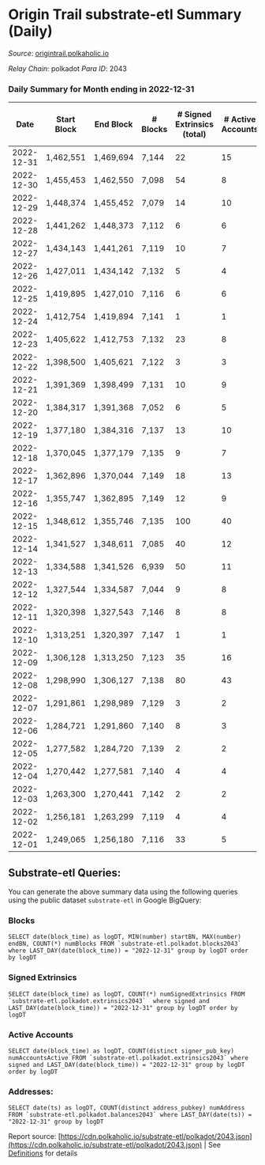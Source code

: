 # Origin Trail substrate-etl Summary (Daily)

_Source_: [origintrail.polkaholic.io](https://origintrail.polkaholic.io)

*Relay Chain*: polkadot
*Para ID*: 2043



### Daily Summary for Month ending in 2022-12-31


| Date | Start Block | End Block | # Blocks | # Signed Extrinsics (total) | # Active Accounts | # Passive | # New | # Addresses with Balances | # Events | # Transfers | # XCM Transfers In | # XCM Transfers Out |
| ---- | ----------- | --------- | -------- | --------------------------- | ----------------- | --------- | ----- | ------------------------- | -------- | ----------- | ------------------ | ------------------- |
| 2022-12-31 | 1,462,551 | 1,469,694 | 7,144  | 22 | 15 |  |  | 3,523 | 63,982 | 1,955  |   |   |
| 2022-12-30 | 1,455,453 | 1,462,550 | 7,098  | 54 | 8 |  |  | 3,510 | 61,722 | 1,980  |   |   |
| 2022-12-29 | 1,448,374 | 1,455,452 | 7,079  | 14 | 10 |  |  | 3,471 | 60,646 | 1,915  |   |   |
| 2022-12-28 | 1,441,262 | 1,448,373 | 7,112  | 6 | 6 |  |  | 3,466 | 59,740 | 1,759  |   |   |
| 2022-12-27 | 1,434,143 | 1,441,261 | 7,119  | 10 | 7 |  |  | 3,465 | 45,922 | 1,258  |   |   |
| 2022-12-26 | 1,427,011 | 1,434,142 | 7,132  | 5 | 4 |  |  | 3,462 | 14,459 | 146  |   |   |
| 2022-12-25 | 1,419,895 | 1,427,010 | 7,116  | 6 | 6 |  |  |  | 14,438 | 148  |   |   |
| 2022-12-24 | 1,412,754 | 1,419,894 | 7,141  | 1 | 1 |  |  |  | 14,388 | 30  |   |   |
| 2022-12-23 | 1,405,622 | 1,412,753 | 7,132  | 23 | 8 |  |  |  | 80,947 | 2,509  |   |   |
| 2022-12-22 | 1,398,500 | 1,405,621 | 7,122  | 3 | 3 |  |  |  | 117,117 | 3,360  |   |   |
| 2022-12-21 | 1,391,369 | 1,398,499 | 7,131  | 10 | 9 |  |  |  | 117,549 | 3,501  |   |   |
| 2022-12-20 | 1,384,317 | 1,391,368 | 7,052  | 6 | 5 |  |  |  | 117,369 | 3,471  |   |   |
| 2022-12-19 | 1,377,180 | 1,384,316 | 7,137  | 13 | 10 |  |  |  | 79,660 | 2,552  |   |   |
| 2022-12-18 | 1,370,045 | 1,377,179 | 7,135  | 9 | 7 |  |  |  | 123,511 | 3,512  |   |   |
| 2022-12-17 | 1,362,896 | 1,370,044 | 7,149  | 18 | 13 |  |  | 3,450 | 134,723 | 3,659  |   |   |
| 2022-12-16 | 1,355,747 | 1,362,895 | 7,149  | 12 | 9 |  |  | 3,443 | 135,337 | 3,529  |   |   |
| 2022-12-15 | 1,348,612 | 1,355,746 | 7,135  | 100 | 40 |  |  | 3,440 | 52,778 | 1,881  |   |   |
| 2022-12-14 | 1,341,527 | 1,348,611 | 7,085  | 40 | 12 |  |  |  | 184,051 | 10,029  |   |   |
| 2022-12-13 | 1,334,588 | 1,341,526 | 6,939  | 50 | 11 |  |  |  | 336,939 | 15,904  |   |   |
| 2022-12-12 | 1,327,544 | 1,334,587 | 7,044  | 9 | 8 |  |  | 3,323 | 123,085 | 4,842  |   |   |
| 2022-12-11 | 1,320,398 | 1,327,543 | 7,146  | 8 | 8 |  |  |  | 14,603 | 235  |   |   |
| 2022-12-10 | 1,313,251 | 1,320,397 | 7,147  | 1 | 1 |  |  |  | 14,741 | 54  |   |   |
| 2022-12-09 | 1,306,128 | 1,313,250 | 7,123  | 35 | 16 |  |  |  | 17,294 | 474  |   |   |
| 2022-12-08 | 1,298,990 | 1,306,127 | 7,138  | 80 | 43 |  |  |  | 15,460 | 384  |   |   |
| 2022-12-07 | 1,291,861 | 1,298,989 | 7,129  | 3 | 2 |  |  |  | 14,349 | 60  |   |   |
| 2022-12-06 | 1,284,721 | 1,291,860 | 7,140  | 8 | 3 |  |  |  | 14,465 | 109  |   |   |
| 2022-12-05 | 1,277,582 | 1,284,720 | 7,139  | 2 | 2 |  |  |  | 14,360 | 60  |   |   |
| 2022-12-04 | 1,270,442 | 1,277,581 | 7,140  | 4 | 4 |  |  | 3,223 | 14,442 | 116  | 1  |   |
| 2022-12-03 | 1,263,300 | 1,270,441 | 7,142  | 2 | 2 |  |  |  | 14,364 | 58  |   |   |
| 2022-12-02 | 1,256,181 | 1,263,299 | 7,119  | 4 | 4 |  |  |  | 14,396 | 118  |   |   |
| 2022-12-01 | 1,249,065 | 1,256,180 | 7,116  | 33 | 5 |  |  |  | 14,926 | 279  |   |   |

## Substrate-etl Queries:
You can generate the above summary data using the following queries using the public dataset `substrate-etl` in Google BigQuery:


### Blocks
```
SELECT date(block_time) as logDT, MIN(number) startBN, MAX(number) endBN, COUNT(*) numBlocks FROM `substrate-etl.polkadot.blocks2043`  where LAST_DAY(date(block_time)) = "2022-12-31" group by logDT order by logDT
```


### Signed Extrinsics
```
SELECT date(block_time) as logDT, COUNT(*) numSignedExtrinsics FROM `substrate-etl.polkadot.extrinsics2043`  where signed and LAST_DAY(date(block_time)) = "2022-12-31" group by logDT order by logDT
```


### Active Accounts
```
SELECT date(block_time) as logDT, COUNT(distinct signer_pub_key) numAccountsActive FROM `substrate-etl.polkadot.extrinsics2043` where signed and LAST_DAY(date(block_time)) = "2022-12-31" group by logDT order by logDT
```


### Addresses:
```
SELECT date(ts) as logDT, COUNT(distinct address_pubkey) numAddress FROM `substrate-etl.polkadot.balances2043` where LAST_DAY(date(ts)) = "2022-12-31" group by logDT
```



Report source: [https://cdn.polkaholic.io/substrate-etl/polkadot/2043.json](https://cdn.polkaholic.io/substrate-etl/polkadot/2043.json) | See [Definitions](/DEFINITIONS.md) for details
